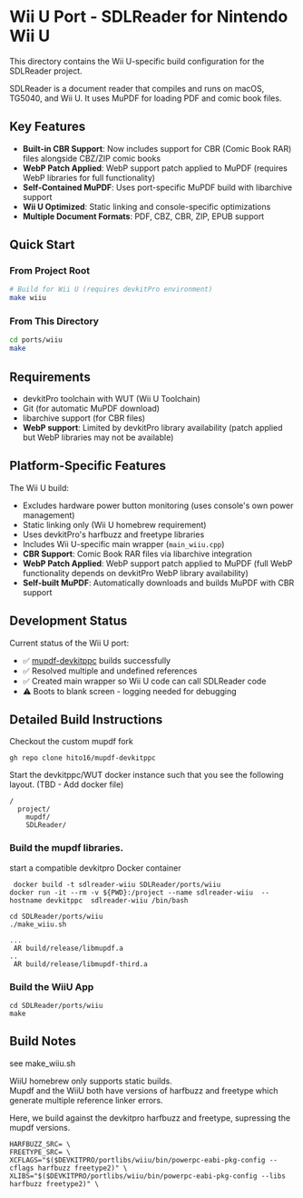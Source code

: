 # Wii U Port - SDLReader for Nintendo Wii U

This directory contains the Wii U-specific build configuration for the SDLReader project.

SDLReader is a document reader that compiles and runs on macOS, TG5040, and Wii U. It uses MuPDF for loading PDF and comic book files.

## Key Features

- **Built-in CBR Support**: Now includes support for CBR (Comic Book RAR) files alongside CBZ/ZIP comic books
- **WebP Patch Applied**: WebP support patch applied to MuPDF (requires WebP libraries for full functionality)
- **Self-Contained MuPDF**: Uses port-specific MuPDF build with libarchive support  
- **Wii U Optimized**: Static linking and console-specific optimizations
- **Multiple Document Formats**: PDF, CBZ, CBR, ZIP, EPUB support

## Quick Start

### From Project Root
```bash
# Build for Wii U (requires devkitPro environment)
make wiiu
```

### From This Directory  
```bash
cd ports/wiiu
make
```

## Requirements
- devkitPro toolchain with WUT (Wii U Toolchain)
- Git (for automatic MuPDF download)
- libarchive support (for CBR files)
- **WebP support**: Limited by devkitPro library availability (patch applied but WebP libraries may not be available)

## Platform-Specific Features
The Wii U build:
- Excludes hardware power button monitoring (uses console's own power management)
- Static linking only (Wii U homebrew requirement)  
- Uses devkitPro's harfbuzz and freetype libraries
- Includes Wii U-specific main wrapper (`main_wiiu.cpp`)
- **CBR Support**: Comic Book RAR files via libarchive integration
- **WebP Patch Applied**: WebP support patch applied to MuPDF (full WebP functionality depends on devkitPro WebP library availability)
- **Self-built MuPDF**: Automatically downloads and builds MuPDF with CBR support


## Development Status

Current status of the Wii U port:
* ✅ [mupdf-devkitppc](https://github.com/hito16/mupdf-devkitppc) builds successfully
* ✅ Resolved multiple and undefined references
* ✅ Created main wrapper so Wii U code can call SDLReader code  
* ⚠️  Boots to blank screen - logging needed for debugging

## Detailed Build Instructions

Checkout the custom mupdf fork

```
gh repo clone hito16/mupdf-devkitppc
```

Start the devkitppc/WUT docker instance such that you see the following layout. (TBD - Add docker file)

```
/
  project/
    mupdf/
    SDLReader/
```

### Build the mupdf libraries.

start a compatible devkitpro Docker container

```
 docker build -t sdlreader-wiiu SDLReader/ports/wiiu
docker run -it --rm -v ${PWD}:/project --name sdlreader-wiiu  --hostname devkitppc  sdlreader-wiiu /bin/bash
```

```
cd SDLReader/ports/wiiu
./make_wiiu.sh

...
 AR build/release/libmupdf.a
..
 AR build/release/libmupdf-third.a
```

### Build the WiiU App


```
cd SDLReader/ports/wiiu
make 
```

## Build Notes

see make_wiiu.sh

WiiU homebrew only supports static builds.  
Mupdf and the WiiU both have versions of harfbuzz and freetype which generate multiple reference linker errors.

Here, we build against the devkitpro harfbuzz and freetype, supressing the mupdf versions.

```
HARFBUZZ_SRC= \
FREETYPE_SRC= \
XCFLAGS="$($DEVKITPRO/portlibs/wiiu/bin/powerpc-eabi-pkg-config --cflags harfbuzz freetype2)" \
XLIBS="$($DEVKITPRO/portlibs/wiiu/bin/powerpc-eabi-pkg-config --libs harfbuzz freetype2)" \

```


